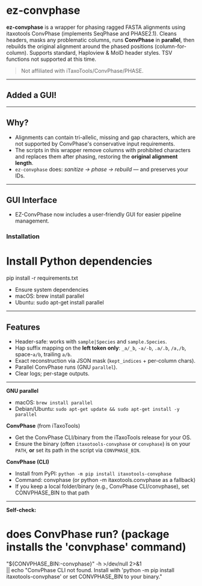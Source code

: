 # ez-convphase

**ez-convphase** is a wrapper for phasing ragged FASTA alignments using itaxotools ConvPhase (implements SeqPhase and PHASE2.1). Cleans headers, masks any problematic columns, runs **ConvPhase** in **parallel**, then rebuilds the original alignment around the phased positions (column-for-column). Supports standard, Haploview & MolD header styles. TSV functions not supported at this time.

> Not affiliated with iTaxoTools/ConvPhase/PHASE.

------------
**Added a GUI!**
------------

---

## Why?

- Alignments can contain tri-allelic, missing and gap characters, which are not supported by ConvPhase's conservative input requirements.
- The scripts in this wrapper remove columns with prohibited characters and replaces them after phasing, restoring the **original alignment length**.
- `ez-convphase` does: *sanitize → phase → rebuild* — and preserves your IDs.

---

## GUI Interface

- EZ-ConvPhase now includes a user-friendly GUI for easier pipeline management.

### Installation

# Install Python dependencies
pip install -r requirements.txt

- Ensure system dependencies
- macOS: brew install parallel
- Ubuntu: sudo apt-get install parallel

---

## Features

- Header-safe: works with `sample|Species` and `sample.Species`.
- Hap suffix mapping on the **left token only**: `_a/_b`, `-a/-b`, `.a/.b`, `/a,/b`, space-`a/b`, trailing `a/b`.
- Exact reconstruction via JSON mask (`kept_indices` + per-column chars).
- Parallel ConvPhase runs (GNU `parallel`).
- Clear logs; per-stage outputs.

---

**GNU parallel**

- macOS: `brew install parallel`
- Debian/Ubuntu: `sudo apt-get update && sudo apt-get install -y parallel`

**ConvPhase** (from iTaxoTools)

- Get the ConvPhase CLI/binary from the iTaxoTools release for your OS.
- Ensure the binary (often `itaxotools-convphase` or `convphase`) is on your `PATH`, **or** set its path in the script via `CONVPHASE_BIN`.
     
**ConvPhase (CLI)**

- Install from PyPI: `python -m pip install itaxotools-convphase`
- Command: convphase (or python -m itaxotools.convphase as a fallback)
- If you keep a local folder/binary (e.g., ConvPhase CLI/convphase), set CONVPHASE_BIN to that path

---
 
**Self-check:**
# does ConvPhase run? (package installs the 'convphase' command)
"${CONVPHASE_BIN:-convphase}" -h >/dev/null 2>&1 \
  || echo "ConvPhase CLI not found. Install with 'python -m pip install itaxotools-convphase' or set CONVPHASE_BIN to your binary."
